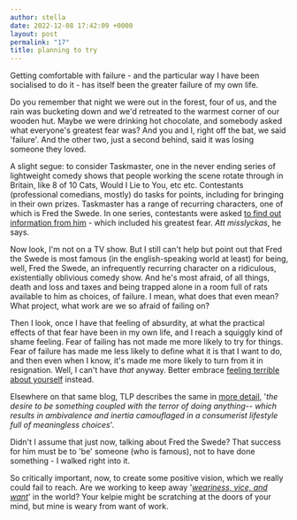 ```yaml
---
author: stella
date: 2022-12-08 17:42:09 +0000
layout: post
permalink: "17"
title: planning to try
---
```



Getting comfortable with failure - and the particular way I have been socialised to do it - has itself been the greater failure of my own life.  

Do you remember that night we were out in the forest, four of us, and the rain was bucketing down and we'd retreated to the warmest corner of our wooden hut. Maybe we were drinking hot chocolate, and somebody asked what everyone's greatest fear was? And you and I, right off the bat, we said 'failure'. And the other two, just a second behind, said it was losing someone they loved.  

A slight segue: to consider Taskmaster, one in the never ending series of lightweight comedy shows that people working the scene rotate through in Britain, like 8 of 10 Cats, Would I Lie to You, etc etc. Contestants (professional comedians, mostly) do tasks for points, including for bringing in their own prizes. Taskmaster has a range of recurring characters, one of which is Fred the Swede. In one series, contestants were asked [to find out information from him](https://www.youtube.com/watch?v=GoTVEXiWypo) - which included his greatest fear. *Att misslyckas*, he says.  

Now look, I'm not on a TV show. But I still can't help but point out that Fred the Swede is most famous (in the english-speaking world at least) for being, well, Fred the Swede, an infrequently recurring character on a ridiculous, existentially oblivious comedy show. And he's most afraid, of all things, death and loss and taxes and being trapped alone in a room full of rats available to him as choices, of failure. I mean, what does that even mean? What project, what work are we so afraid of failing on?  

Then I look, once I have that feeling of absurdity, at what the practical effects of that fear have been in my own life, and I reach a squiggly kind of shame feeling. Fear of failing has not made me more likely to try for things. Fear of failure has made me less likely to define what it is that I want to do, and then even when I know, it's made me more likely to turn from it in resignation. Well, I can't have *that* anyway. Better embrace [feeling terrible about yourself](https://thelastpsychiatrist.com/2012/06/amy_schumer_offers_you_a_look.html) instead.

Elsewhere on that same blog, TLP describes the same in [more detail](https://thelastpsychiatrist.com/2012/01/couple_reveals_childs_gender_f.html), '*the desire to be something coupled with the terror of doing anything-- which results in ambivalence and inertia camouflaged in a consumerist lifestyle full of meaningless choices*'.

Didn't I assume that just now, talking about Fred the Swede? That success for him must be to 'be' someone (who is famous), not to have done something - I walked right into it.  

So critically important, now, to create some positive vision, which we really could fail to reach. Are we working to keep away '[*weariness, vice, and want*](https://angst.blog/16)' in the world? Your kelpie might be scratching at the doors of your mind, but mine is weary from want of work.
